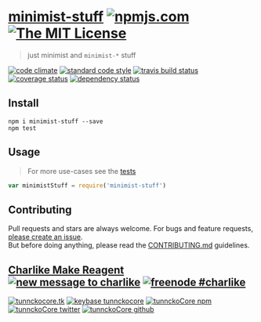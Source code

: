 # [minimist-stuff][author-www-url] [![npmjs.com][npmjs-img]][npmjs-url] [![The MIT License][license-img]][license-url] 

> just minimist and `minimist-*` stuff

[![code climate][codeclimate-img]][codeclimate-url] [![standard code style][standard-img]][standard-url] [![travis build status][travis-img]][travis-url] [![coverage status][coveralls-img]][coveralls-url] [![dependency status][david-img]][david-url]


## Install
```
npm i minimist-stuff --save
npm test
```


## Usage
> For more use-cases see the [tests](./test.js)

```js
var minimistStuff = require('minimist-stuff')
```


## Contributing
Pull requests and stars are always welcome. For bugs and feature requests, [please create an issue](https://github.com/tunnckoCore/minimist-stuff/issues/new).  
But before doing anything, please read the [CONTRIBUTING.md](./CONTRIBUTING.md) guidelines.


## [Charlike Make Reagent](http://j.mp/1stW47C) [![new message to charlike][new-message-img]][new-message-url] [![freenode #charlike][freenode-img]][freenode-url]

[![tunnckocore.tk][author-www-img]][author-www-url] [![keybase tunnckocore][keybase-img]][keybase-url] [![tunnckoCore npm][author-npm-img]][author-npm-url] [![tunnckoCore twitter][author-twitter-img]][author-twitter-url] [![tunnckoCore github][author-github-img]][author-github-url]


[npmjs-url]: https://www.npmjs.com/package/minimist-stuff
[npmjs-img]: https://img.shields.io/npm/v/minimist-stuff.svg?label=minimist-stuff

[license-url]: https://github.com/tunnckoCore/minimist-stuff/blob/master/LICENSE.md
[license-img]: https://img.shields.io/badge/license-MIT-blue.svg


[codeclimate-url]: https://codeclimate.com/github/tunnckoCore/minimist-stuff
[codeclimate-img]: https://img.shields.io/codeclimate/github/tunnckoCore/minimist-stuff.svg

[travis-url]: https://travis-ci.org/tunnckoCore/minimist-stuff
[travis-img]: https://img.shields.io/travis/tunnckoCore/minimist-stuff.svg

[coveralls-url]: https://coveralls.io/r/tunnckoCore/minimist-stuff
[coveralls-img]: https://img.shields.io/coveralls/tunnckoCore/minimist-stuff.svg

[david-url]: https://david-dm.org/tunnckoCore/minimist-stuff
[david-img]: https://img.shields.io/david/tunnckoCore/minimist-stuff.svg

[standard-url]: https://github.com/feross/standard
[standard-img]: https://img.shields.io/badge/code%20style-standard-brightgreen.svg


[author-www-url]: http://www.tunnckocore.tk
[author-www-img]: https://img.shields.io/badge/www-tunnckocore.tk-fe7d37.svg

[keybase-url]: https://keybase.io/tunnckocore
[keybase-img]: https://img.shields.io/badge/keybase-tunnckocore-8a7967.svg

[author-npm-url]: https://www.npmjs.com/~tunnckocore
[author-npm-img]: https://img.shields.io/badge/npm-~tunnckocore-cb3837.svg

[author-twitter-url]: https://twitter.com/tunnckoCore
[author-twitter-img]: https://img.shields.io/badge/twitter-@tunnckoCore-55acee.svg

[author-github-url]: https://github.com/tunnckoCore
[author-github-img]: https://img.shields.io/badge/github-@tunnckoCore-4183c4.svg

[freenode-url]: http://webchat.freenode.net/?channels=charlike
[freenode-img]: https://img.shields.io/badge/freenode-%23charlike-5654a4.svg

[new-message-url]: https://github.com/tunnckoCore/messages
[new-message-img]: https://img.shields.io/badge/ask%20me-anything-green.svg